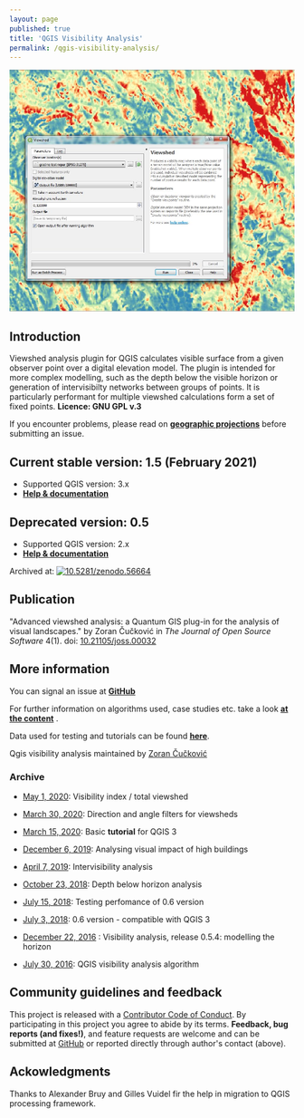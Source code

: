```yaml
---
layout: page
published: true
title: 'QGIS Visibility Analysis'
permalink: /qgis-visibility-analysis/
---
```




![screenshot](images/screenshot.jpg)

## Introduction
Viewshed analysis plugin for QGIS calculates visible surface from a given observer point over a digital elevation model. The plugin is intended for more complex modelling, such as the depth below the visible horizon or generation of intervisibilty networks between groups of points. It is particularly performant for multiple viewshed calculations form a set of fixed points.
**Licence: GNU GPL v.3**  

If you encounter problems, please read on **[geographic projections](https://landscapearchaeology.org/2020/wgs/)** before submitting an issue. 

## Current stable version: 1.5 (February 2021)
- Supported QGIS version: 3.x
- [**Help & documentation**](/qgis-visibility-analysis-manual/)

## Deprecated version: 0.5 
- Supported QGIS version: 2.x
- [**Help & documentation**](https://zoran-cuckovic.github.io/QGIS-visibility-analysis/help_qgis2.html)
  
Archived at: [![10.5281/zenodo.56664](https://zenodo.org/badge/22929/zoran-cuckovic/QGIS-visibility-analysis.svg)](https://zenodo.org/badge/latestdoi/22929/zoran-cuckovic/QGIS-visibility-analysis)

## Publication

"Advanced viewshed analysis: a Quantum GIS plug-in for the analysis of visual landscapes." by Zoran Čučković in *The Journal of Open Source Software* 4(1). doi: [10.21105/joss.00032](http://joss.theoj.org/papers/10.21105/joss.00032)

## More information

You can signal an issue at **[GitHub](https://github.com/zoran-cuckovic/QGIS-visibility-analysis/issues)**

For further information on algorithms used, case studies etc. take a look **[at the content](https://landscapearchaeology.org/tags/)** .

Data used for testing and tutorials can be found **[here](https://github.com/zoran-cuckovic/QGIS-visibility-analysis/tree/test-data/)**.

Qgis visibility analysis maintained by [Zoran Čučković](http://zoran-cuckovic.from.hr)



### Archive 

- [May 1, 2020](https://landscapearchaeology.org/2020/visibility-index/): Visibility index / total viewshed

- [March 30, 2020](https://landscapearchaeology.org/2020/direction-viewshed/): Direction and angle filters for viewsheds

- [March 15, 2020](https://landscapearchaeology.org/2020/viewshed-tutorial): Basic **tutorial** for QGIS 3

- [December 6, 2019](https://landscapearchaeology.org/2019/visual-impact-analysis/): Analysing visual impact of high buildings

- [April 7, 2019](https://landscapearchaeology.org/2019/intervisibility-qgis/): Intervisibility analysis 

- [October 23, 2018](https://landscapearchaeology.org/2018/depth-below-horizon): Depth below horizon analysis

- [July 15, 2018]( https://landscapearchaeology.org/2018/visibility-test-nuraghi/): Testing perfomance of 0.6 version

- [July 3, 2018](http://landscapearchaeology.org/2018/visibility-analysis-0-6/): 0.6 version - compatible with QGIS 3 

- [December 22, 2016](http://landscapearchaeology.org/2018/qgis-visibility-054/) : Visibility analysis, release 0.5.4: modelling the horizon

- [July 30, 2016](http://landscapearchaeology.org/2018/qgis-visibility-analysis-algorithm/): QGIS visibility analysis algorithm


## Community guidelines and feedback

This project is released with a [Contributor Code of Conduct](https://github.com/zoran-cuckovic/QGIS-visibility-analysis/blob/master/Contributor_code.md). By participating in this project you agree to abide by its terms. **Feedback, bug reports (and fixes!)**, and feature requests are welcome and can be submitted at [GitHub](https://github.com/zoran-cuckovic/QGIS-visibility-analysis/issues) or reported directly through author's contact (above).


## Ackowledgments

Thanks to Alexander Bruy and Gilles Vuidel fir the help in migration to QGIS processing framework.
